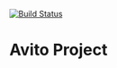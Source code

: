 [![Build Status](https://travis-ci.org/sergey-lb/avito.svg?branch=master)](https://travis-ci.org/sergey-lb/avito)

# Avito Project
